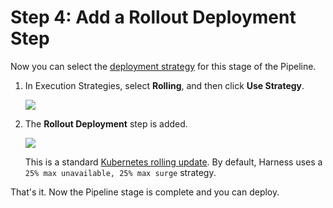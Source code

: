 # Step 4: Add a Rollout Deployment Step

Now you can select the [deployment strategy](../../cd-deployments-category/deployment-concepts.md) for this stage of the Pipeline.

1. In Execution Strategies, select **Rolling**, and then click **Use Strategy**.

   ![](./static/kubernetes-cd-quickstart-91.png)

2. The **Rollout Deployment** step is added.
   
   ![](./static/kubernetes-cd-quickstart-92.png)

   This is a standard [Kubernetes rolling update](https://kubernetes.io/docs/tutorials/kubernetes-basics/update/update-intro/). By default, Harness uses a `25% max unavailable, 25% max surge` strategy.

That's it. Now the Pipeline stage is complete and you can deploy.
